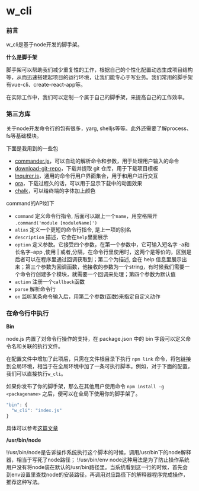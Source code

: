 # w_cli
###  前言

w_cli是基于node开发的脚手架。

**什么是脚手架**

脚手架可以帮助我们减少重复性的工作，根据自己的个性化配置动态生成项目结构等，从而迅速搭建起项目的运行环境，让我们能专心于写业务。我们常用的脚手架有vue-cli、create-react-app等。

在实际工作中，我们可以定制一个属于自己的脚手架，来提高自己的工作效率。



### 第三方库

关于node开发命令行的包有很多，yarg, shelljs等等。此外还需要了解process、fs等基础模块。

下面是我用到的一些包

* [commander.js](https://github.com/tj/commander.js)，可以自动的解析命令和参数，用于处理用户输入的命令
* [download-git-repo](https://github.com/flipxfx/download-git-repo)，下载并提取 git 仓库，用于下载项目模板
* [Inquirer.js](https://github.com/SBoudrias/Inquirer.js)，通用的命令行用户界面集合，用于和用户进行交互
* [ora](https://github.com/sindresorhus/ora)，下载过程久的话，可以用于显示下载中的动画效果
* [chalk](https://github.com/chalk/chalk)，可以给终端的字体加上颜色



command的API如下

- `command` 定义命令行指令, 后面可以跟上一个`name`，用空格隔开 `.command('module [moduleName]')`
- `alias` 定义一个更短的命令行指令, 是上一项的别名
- `description` 描述，它会在`help`里面展示
- `option` 定义参数。它接受四个参数，在第一个参数中，它可输入短名字 -a和长名字–app ,使用 | 或者,分隔，在命令行里使用时，这两个是等价的，区别是后者可以在程序里通过回调获取到；第二个为描述, 会在 help 信息里展示出来；第三个参数为回调函数，他接收的参数为一个string，有时候我们需要一个命令行创建多个模块，就需要一个回调来处理；第四个参数为默认值
- `action` 注册一个`callback`函数
- `parse` 解析命令行
- `on` 监听某条命令输入后，用第二个参数(函数)来指定自定义动作

### 

### 在命令行中执行

**Bin**

node.js 内置了对命令行操作的支持，在 package.json 中的 bin 字段可以定义命令名和关联的执行文件。

在配置文件中增加了此项后，只需在文件根目录下执行 `npm link` 命令，将包链接到全局环境，相当于在全局环境中加了一条可执行脚本。例如，对于下面的配置，我们可以直接执行`w_cli`。

如果你发布了你的脚手架，那么在其他用户使用命令 `npm install -g <packagename>` 之后，便可以在全局下使用你的脚手架了。

```javascript
"bin": {
  "w_cli": "index.js"
}
```

具体可以参考[这篇文章](https://segmentfault.com/a/1190000015271651)



**/usr/bin/node**

!/usr/bin/node是告诉操作系统执行这个脚本的时候，调用/usr/bin下的node解释器，相当于写死了node路径；
!/usr/bin/env node这种用法是为了防止操作系统用户没有将node装在默认的/usr/bin路径里。当系统看到这一行的时候，首先会到env设置里查找node的安装路径，再调用对应路径下的解释器程序完成操作，推荐这种写法。

